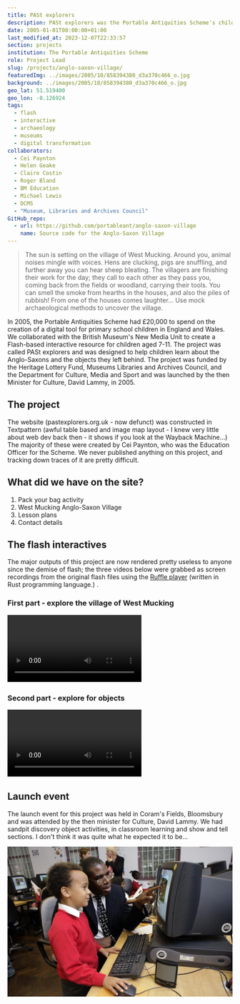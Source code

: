 ```yaml
---
title: PASt explorers 
description: PASt explorers was the Portable Antiquities Scheme's children's project from 2005-2015.
date: 2005-01-01T00:00:00+01:00
last_modified_at: 2023-12-07T22:33:57
section: projects
institution: The Portable Antiquities Scheme
role: Project Lead
slug: /projects/anglo-saxon-village/
featuredImg: ../images/2005/10/858394380_d3a370c466_o.jpg
background: ../images/2005/10/858394380_d3a370c466_o.jpg
geo_lat: 51.519400
geo_lon: -0.126924
tags:
  - flash
  - interactive
  - archaeology
  - museums
  - digital transformation
collaborators:
  - Cei Paynton
  - Helen Geake
  - Claire Costin
  - Roger Bland
  - BM Education
  - Michael Lewis 
  - DCMS
  - "Museum, Libraries and Archives Council"
GitHub_repo:
  - url: https://github.com/portableant/anglo-saxon-village
    name: Source code for the Anglo-Saxon Village
---
```


>  The sun is setting on the village of West Mucking. Around you, animal noises mingle with voices. Hens are clucking, pigs are snuffling, and further away you can hear sheep bleating. The villagers are finishing their work for the day; they call to each other as they pass you, coming back from the fields or woodland, carrying their tools. You can smell the smoke from hearths in the houses, and also the piles of rubbish! From one of the houses comes laughter... Use mock archaeological methods to uncover the village.

In 2005, the Portable Antiquities Scheme had £20,000 to spend on the creation of a digital tool for primary school children
in England and Wales. We collaborated with the British Museum's New Media Unit to create a Flash-based interactive 
resource for children aged 7-11. The project was called PASt explorers and was designed to help children learn about the Anglo-Saxons 
and the objects they left behind. The project was funded by the Heritage Lottery Fund, Museums Libraries and Archives Council, and the Department for Culture, Media and Sport and was launched by 
the then Minister for Culture, David Lammy, in 2005.

## The project

The website (pastexplorers.org.uk - now defunct) was constructed in Textpattern (awful table based and image map layout - I 
knew very little about web dev back then - it shows if you look at the Wayback Machine...) 
The majority of these were created by Cei Paynton, who was the Education Officer for the Scheme. We never published anything on 
this project, and tracking down traces of it are pretty difficult.

## What did we have on the site?

1. Pack your bag activity
2. West Mucking Anglo-Saxon Village
3. Lesson plans
4. Contact details 


## The flash interactives

The major outputs of this project are now rendered pretty useless to anyone since the demise of flash; the three videos below were 
grabbed as screen recordings from the original flash files using the [Ruffle player](https://ruffle.rs) (written in Rust programming language.)
. 
<div class="row">
    <div class="col-md-6">
        <h3 class="text-black-50 text-center">First part - explore the village of West Mucking</h3>
        <div class="ratio-4x3 ratio my-3">
            <video controls src="/video/saxon.mp4"></video>
        </div>
    </div>
    <div class="col-md-6">
        <h3 class="text-black-50 text-center">Second part - explore for objects</h3>
        <div class="ratio-4x3 ratio my-3 mx-3 col-md-6">
            <video controls src="/video/detecting.mp4"></video>
        </div>
    </div>
</div>

## Launch event

The launch event for this project was held in Coram's Fields, Bloomsbury and was attended by the then minister for Culture, 
David Lammy. We had sandpit discovery object activities, in classroom learning and show and tell sections. 
I don't think it was quite what he expected it to be...

![Culture Minister David Lammy tries out the new web site with some help form Apollinaire (7) from St George The Martyre School. The launch of the web site was at Coram's Fields, Guilford Street, WC1N. Photo: Edmond Terakopian / PA](../images/2005/10/857534413_36d430d2ec_k.jpg)
